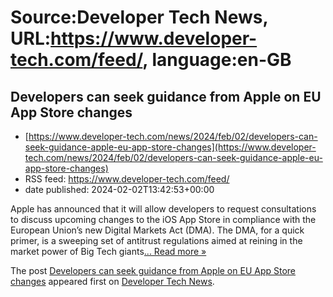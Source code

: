 # Source:Developer Tech News, URL:https://www.developer-tech.com/feed/, language:en-GB

## Developers can seek guidance from Apple on EU App Store changes
 - [https://www.developer-tech.com/news/2024/feb/02/developers-can-seek-guidance-apple-eu-app-store-changes](https://www.developer-tech.com/news/2024/feb/02/developers-can-seek-guidance-apple-eu-app-store-changes)
 - RSS feed: https://www.developer-tech.com/feed/
 - date published: 2024-02-02T13:42:53+00:00

<p>Apple has announced that it will allow developers to request consultations to discuss upcoming changes to the iOS App Store in compliance with the European Union&#8217;s new Digital Markets Act (DMA). The DMA, for a quick primer, is a sweeping set of antitrust regulations aimed at reining in the market power of Big Tech giants<a class="excerpt-read-more" href="https://www.developer-tech.com/news/2024/feb/02/developers-can-seek-guidance-apple-eu-app-store-changes/" title="ReadDevelopers can seek guidance from Apple on EU App Store changes">... Read more &#187;</a></p>
<p>The post <a href="https://www.developer-tech.com/news/2024/feb/02/developers-can-seek-guidance-apple-eu-app-store-changes/">Developers can seek guidance from Apple on EU App Store changes</a> appeared first on <a href="https://www.developer-tech.com">Developer Tech News</a>.</p>

